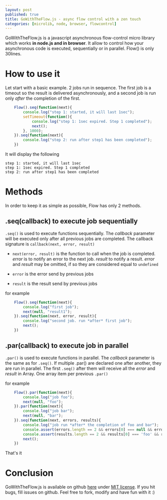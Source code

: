 ```yaml
---
layout: post
published: true
title: GoWithTheFlow.js - async flow control with a zen touch
categories: [microlib, node, browser, flowcontrol]
---
```


GoWithTheFlow.js is a javascript asynchronous flow-control micro library which works **in
node.js and in browser**. It allow to control how your
asynchronous code is executed, sequentially or in parallel.
Flow() is only 30lines. 

# How to use it

Let start with a basic example. 2 jobs run in sequence. The first job is a timeout
so the result is delivered asynchronously, and a second job is run only *after* the
completion of the first.

```javascript
    Flow().seq(function(next){
        console.log("step 1: started, it will last 1sec");
        setTimeout(function(){
            console.log("step 1: 1sec expired. Step 1 completed");
            next();
        }, 1000);
    }).seq(function(next){
        console.log("step 2: run after step1 has been completed");
    })
```

It will display the following

    step 1: started, it will last 1sec
    step 1: 1sec expired. Step 1 completed
    step 2: run after step1 has been completed

<!-- more -->

# Methods

In order to keep it as simple as possible, Flow has only 2 methods.

## .seq(callback) to execute job sequentially

 ```.seq()``` is used to execute functions sequentially. The *callback* parameter
will be executed only after all previous jobs are completed. 
The callback signature is ```callback(next, error, result)```

* ```next(error, result)``` is the function to call when the job is completed. *error* is to notify an error
to the next job. *result* to notify a result. *error* and *result* may be omitted, if so they are considered
equal to ```undefined```

* ```error``` is the error send by previous jobs

* ```result``` is the result send by previous jobs

for example

```javascript
    Flow().seq(function(next){
        console.log("first job");
        next(null, "result1");
    }).seq(function(next, error, result){    
        console.log("second job. run *after* first job");
        next();
    })
```

## .par(callback) to execute job in parallel

 ```.par()``` is used to execute functions in parallel. The *callback* parameter is the same as for ```.seq()```.
If multiple .par() are declared one after another, they are run in parallel. The first ```.seq()``` after them
will receive all the *error* and *result* in Array. One array item per previous ```.par()```

for example

```javascript
    Flow().par(function(next){
        console.log("job foo");
        next(null, "foo");
    }).par(function(next){
        console.log("job bar");
        next(null, "bar");
    }).seq(function(next, errors, results){
        console.log("job run *after* the completion of foo and bar");
        console.assert(errors.length == 2 && errors[0] === null && errors[1] == null)
        console.assert(results.length == 2 && results[0] === 'foo' && results[1] == 'bar')
        next();
    })
```

That's it

# Conclusion

GoWithTheFlow.js is available on github <a href='https://github.com/jeromeetienne/gowiththeflow.js'>here</a>
under <a href='https://github.com/jeromeetienne/gowiththeflow.js/blob/master/MIT-LICENSE.txt'>MIT license</a>.
If you hit bugs, fill issues on github.
Feel free to fork, modify and have fun with it :)
